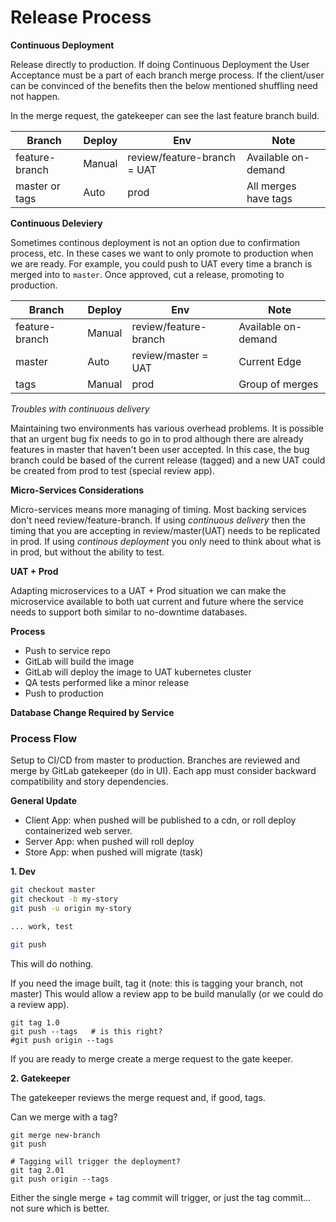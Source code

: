 # Release Process

**Continuous Deployment**

Release directly to production.  If doing Continuous Deployment the User
Acceptance must be a part of each branch merge process.  If the client/user can
be convinced of the benefits then the below mentioned shuffling need not
happen.

In the merge request, the gatekeeper can see the last feature branch build.

| **Branch**     | **Deploy** | **Env**                     | **Note**             |
| ----------     | -------    | -------                     | -------              |
| feature-branch | Manual     | review/feature-branch = UAT | Available on-demand  |
| master or tags | Auto       | prod                        | All merges have tags |

**Continuous Deleviery**

Sometimes continous deployment is not an option due to confirmation process,
etc.  In these cases we want to only promote to production when we are ready.
For example, you could push to UAT every time a branch is merged into to
`master`.  Once approved, cut a release, promoting to production. 

| **Branch**     | **Deploy** | **Env**               | **Note**            |
| ----------     | -------    | -------               | -------             |
| feature-branch | Manual     | review/feature-branch | Available on-demand |
| master         | Auto       | review/master = UAT   | Current Edge        |
| tags           | Manual     | prod                  | Group of merges     |

*Troubles with continuous delivery*

Maintaining two environments has various overhead problems.  It is possible
that an urgent bug fix needs to go in to prod although there are already
features in master that haven't been user accepted.  In this case, the bug
branch could be based of the current release (tagged) and a new UAT could be
created from prod to test (special review app).

**Micro-Services Considerations**

Micro-services means more managing of timing.  Most backing services
don't need review/feature-branch. If using *continuous delivery* then
the timing that you are accepting in review/master(UAT) needs to be replicated 
in prod. If using *continous deployment* you only need to think about what
is in prod, but without the ability to test.

**UAT + Prod**

Adapting microservices to a UAT + Prod situation we can make the microservice
available to both uat current and future where the service needs to support both
similar to no-downtime databases.

**Process**

- Push to service repo
- GitLab will build the image
- GitLab will deploy the image to UAT kubernetes cluster
- QA tests performed like a minor release
- Push to production

**Database Change Required by Service**


### Process Flow

Setup to CI/CD from master to production. Branches are reviewed and merge by
GitLab gatekeeper (do in UI).  Each app must consider backward compatibility
and story dependencies.

**General Update**
- Client App: when pushed will be published to a cdn, or roll deploy containerized web server.
- Server App: when pushed will roll deploy
- Store App: when pushed will migrate (task)

**1. Dev**

```bash
git checkout master
git checkout -b my-story
git push -u origin my-story

... work, test

git push
```

This will do nothing.

If you need the image built, tag it (note: this is tagging your branch, not master)
This would allow a review app to be build manulally (or we could do a review app).

```
git tag 1.0
git push --tags   # is this right?
#git push origin --tags
```

If you are ready to merge create a merge request to the gate keeper.

**2. Gatekeeper**

The gatekeeper reviews the merge request and, if good, tags.

Can we merge with a tag?

```
git merge new-branch 
git push 

# Tagging will trigger the deployment?
git tag 2.01
git push origin --tags
```

Either the single merge + tag commit will trigger, or just the tag commit... not sure which is better.
